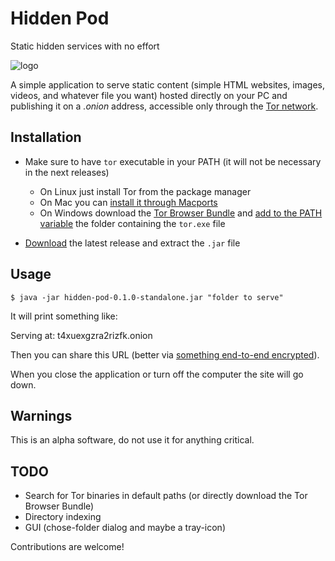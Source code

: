 # Hidden Pod
Static hidden services with no effort

![logo](https://i.imgur.com/aF0TFjx.png)


A simple application to serve static content (simple HTML websites,
images, videos, and whatever file you want) hosted directly on your PC
and publishing it on a *.onion* address, accessible only through the
[Tor network](https://www.torproject.org/about/overview.html.en).


## Installation
- Make sure to have `tor` executable in your PATH (it will not be necessary in
  the next releases)
  - On Linux just install Tor from the package manager
  - On Mac you can [install it through
    Macports](https://www.torproject.org/docs/tor-doc-osx.html.en)
  - On Windows download the [Tor Browser Bundle](https://www.torproject.org/projects/torbrowser.html.en)
    and [add to the PATH variable](https://stackoverflow.com/questions/9546324/adding-directory-to-path-environment-variable-in-windows)
    the folder containing the `tor.exe` file

- [Download](https://github.com/edne/hidden-pod/releases) the latest
  release and extract the `.jar` file


## Usage

    $ java -jar hidden-pod-0.1.0-standalone.jar "folder to serve"

It will print something like:

   Serving at: t4xuexgzra2rizfk.onion

Then you can share this URL (better via [something end-to-end
encrypted](https://whispersystems.org/)).

When you close the application or turn off the computer the site will
go down.


## Warnings
This is an alpha software, do not use it for anything critical.


## TODO
- Search for Tor binaries in default paths (or directly download the
  Tor Browser Bundle)
- Directory indexing
- GUI (chose-folder dialog and maybe a tray-icon)

Contributions are welcome!